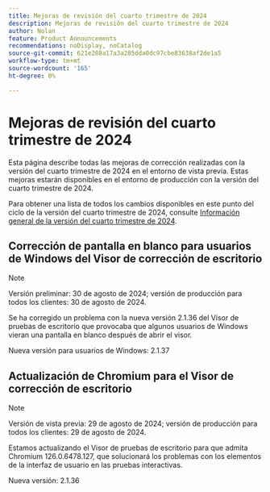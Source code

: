 ```yaml
---
title: Mejoras de revisión del cuarto trimestre de 2024
description: Mejoras de revisión del cuarto trimestre de 2024
author: Nolan
feature: Product Announcements
recommendations: noDisplay, noCatalog
source-git-commit: 621e208a17a3a285dda0dc97cbe83638af2de1a5
workflow-type: tm+mt
source-wordcount: '165'
ht-degree: 0%

---
```


# Mejoras de revisión del cuarto trimestre de 2024

Esta página describe todas las mejoras de corrección realizadas con la versión del cuarto trimestre de 2024 en el entorno de vista previa. Estas mejoras estarán disponibles en el entorno de producción con la versión del cuarto trimestre de 2024.

Para obtener una lista de todos los cambios disponibles en este punto del ciclo de la versión del cuarto trimestre de 2024, consulte [Información general de la versión del cuarto trimestre de 2024](/help/quicksilver/product-announcements/product-releases/24-q4-release-activity/24-q4-release-overview.md).

## Corrección de pantalla en blanco para usuarios de Windows del Visor de corrección de escritorio

>[!NOTE]
>
>Versión preliminar: 30 de agosto de 2024; versión de producción para todos los clientes: 30 de agosto de 2024.

Se ha corregido un problema con la nueva versión 2.1.36 del Visor de pruebas de escritorio que provocaba que algunos usuarios de Windows vieran una pantalla en blanco después de abrir el visor.

Nueva versión para usuarios de Windows: 2.1.37


## Actualización de Chromium para el Visor de corrección de escritorio

>[!NOTE]
>
>Versión de vista previa: 29 de agosto de 2024; versión de producción para todos los clientes: 29 de agosto de 2024.

Estamos actualizando el Visor de pruebas de escritorio para que admita Chromium 126.0.6478.127, que solucionará los problemas con los elementos de la interfaz de usuario en las pruebas interactivas.

Nueva versión: 2.1.36


